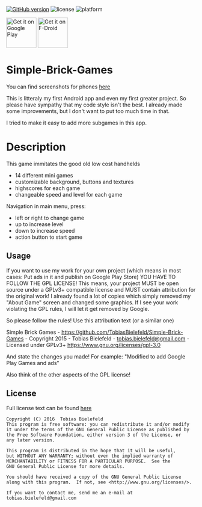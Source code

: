 [![GitHub version](https://badge.fury.io/gh/tobiasBielefeld%2FSimple-Brick-Games.svg)](https://badge.fury.io/gh/tobiasBielefeld%2FSimple-Brick-Games)
![license](http://img.shields.io/badge/license-GPLv3+-brightgreen.svg)
![platform](http://img.shields.io/badge/platform-Android-blue.svg)

[<img alt="Get it on Google Play" height="80" src="https://play.google.com/intl/en_us/badges/images/generic/en_badge_web_generic.png">](https://play.google.com/store/apps/details?id=de.tobiasbielefeld.brickgames)
[<img alt="Get it on F-Droid" height="80" src="https://f-droid.org/badge/get-it-on.png">](https://f-droid.org/repository/browse/?fdid=de.tobiasbielefeld.brickgames)

# Simple-Brick-Games
You can find screenshots for phones [here](./screenshots)

This is litteraly my first Android app and even my first greater project. So please have sympathy that my code style isn't the best. 
I already made some improvements, but I don't want to put too much time in that.

I tried to make it easy to add more subgames in this app.

# Description
This game immitates the good old low cost handhelds

* 14 different mini games
* customizable background, buttons and textures
* highscores for each game
* changeable speed and level for each game


Navigation in main menu, press:
 * left or right to change game
 * up to increase level
 * down to increase speed
 * action button to start game

## Usage
If you want to use my work for your own project (which means in most cases: Put ads in it and publish on Google Play Store) YOU HAVE TO FOLLOW THE GPL LICENSE! This means, your project MUST be open source under a GPLv3+ compatible license and MUST contain attribution for the original work! I already found a lot of copies which simply removed my "About Game" screen and changed some graphics. If I see your work violating the GPL rules, I will let it get removed by Google. 

So please follow the rules! Use this attribution text (or a similar one)

Simple Brick Games - https://github.com/TobiasBielefeld/Simple-Brick-Games -
Copyright 2015 - Tobias Bielefeld - tobias.bielefeld@gmail.com -
Licensed under GPLv3+ https://www.gnu.org/licenses/gpl-3.0

And state the changes you made! For example: "Modified to add Google Play Games and ads"

Also think of the other aspects of the GPL license!

## License
Full license text can be found [here](./LICENSE.txt)
```
Copyright (C) 2016  Tobias Bielefeld
This program is free software: you can redistribute it and/or modify
it under the terms of the GNU General Public License as published by
the Free Software Foundation, either version 3 of the License, or
any later version.

This program is distributed in the hope that it will be useful,
but WITHOUT ANY WARRANTY; without even the implied warranty of
MERCHANTABILITY or FITNESS FOR A PARTICULAR PURPOSE.  See the
GNU General Public License for more details.

You should have received a copy of the GNU General Public License
along with this program.  If not, see <http://www.gnu.org/licenses/>.

If you want to contact me, send me an e-mail at tobias.bielefeld@gmail.com
```
